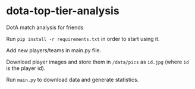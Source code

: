 # dota-top-tier-analysis
DotA match analysis for friends

Run `pip install -r requirements.txt` in order to start using it.

Add new players/teams in main.py file.

Download player images and store them in `/data/pics` as `id.jpg` (where `id` is the player id).

Run `main.py` to download data and generate statistics.
